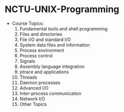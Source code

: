 # NCTU-UNIX-Programming
* Course Topics:
  1. Fundamental tools and shell programming
  2. Files and directories
  3. File I/O and standard I/O
  4. System data files and information
  5. Process environment
  6. Process control
  7. Signals
  8. Assembly language integration
  9. ptrace and applications
  10. Threads
  11. Daemon processes
  12. Advanced I/O
  13. Inter-process communication
  14. Network I/O
  15. Other Topics